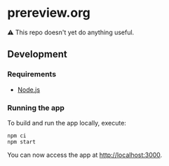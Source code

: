 # prereview.org

⚠️ This repo doesn't yet do anything useful.

## Development

### Requirements

- [Node.js]

### Running the app

To build and run the app locally, execute:

```shell
npm ci
npm start
```

You can now access the app at <http://localhost:3000>.

[node.js]: https://nodejs.org/
